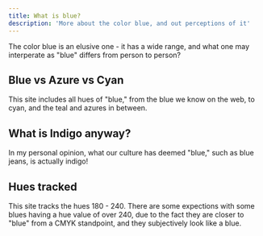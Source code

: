 ```yaml
---
title: What is blue?
description: 'More about the color blue, and out perceptions of it'
---
```


The color blue is an elusive one - it has a wide range, and what one may interperate as "blue" differs from person to person?

## Blue vs Azure vs Cyan

This site includes all hues of "blue," from the blue we know on the web, to cyan, and the teal and azures in between.

## What is Indigo anyway?

In my personal opinion, what our culture has deemed "blue," such as blue jeans, is actually indigo!

## Hues tracked

This site tracks the hues 180 - 240. There are some expections with some blues having a hue value of over 240, due to the fact they are closer to "blue" from a CMYK standpoint, and they subjectively look like a blue.